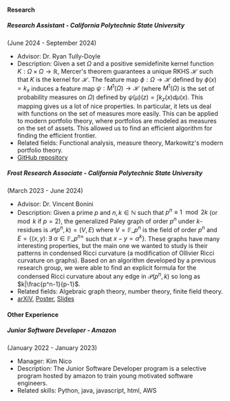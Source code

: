 


#### Research

##### Research Assistant - *California Polytechnic State University*
(June 2024 - September 2024)
- Advisor: Dr. Ryan Tully-Doyle
- Description: Given a set $\Omega$ and a positive semidefinite kernel function $K:\Omega\times\Omega\rightarrow\mathbb{R}$, Mercer's theorem guarantees a unique RKHS $\mathcal{H}$ such that $K$ is the kernel for $\mathcal{H}$. The feature map $\phi:\Omega\rightarrow \mathcal{H}$ defined by $\phi(x)=k_x$ induces a feature map $\psi:M^1(\Omega)\rightarrow \mathcal{H}$ (where $M^1(\Omega)$ is the set of probability measures on $\Omega$) defined by $\psi(\mu)(z) = \int k_z(x) d\mu(x)$. This mapping gives us a lot of nice properties. In particular, it lets us deal with functions on the set of measures more easily. This can be applied to modern portfolio theory, where portfolios are modeled as measures on the set of assets. This allowed us to find an efficient algorithm for finding the efficient frontier. 
- Related fields: Functional analysis, measure theory, Markowitz's modern portfolio theory.
- [GitHub repository](https://github.com/stepheng105/topiary)

##### Frost Research Associate - *California Polytechnic State University*
(March 2023 - June 2024)
- Advisor: Dr. Vincent Bonini
- Description: Given a prime $p$ and $n, k\in\mathbb{N}$ such that $p^n \equiv 1 \mod{2k}$ (or $\mod{k}$ if $p = 2$), the generalized Paley graph of order $p^n$ under $k$-residues is $\mathcal{P}(p^n, k) = (V,E)$ where $V=\mathbb{F}\_{p^n}$ is the field of order $p^n$ and $E=\lbrace(x,y) \colon \exists \text{ } \alpha \in \mathbb{F}\_{p^n}^\times$ such that $x-y=\alpha^k\rbrace$. These graphs have many interesting properties, but the main one we wanted to study is their patterns in condensed Ricci curvature (a modification of Ollivier Ricci curvature on graphs). Based on an algorithm developed by a previous research group, we were able to find an explicit formula for the condensed Ricci curvature about any edge in $\mathcal{P}(p^n, k)$ so long as $k|\frac{p^n-1}{p-1}$.
- Related fields: Algebraic graph theory, number theory, finite field theory.
- [arXiV](https://doi.org/10.48550/arXiv.2409.03631), [Poster](https://stepheng105.github.io/static/assets/files/condensed_ricci_curvature_poster.pdf), [Slides](https://stepheng105.github.io/static/assets/files/condensed_ricci_curvature_slides.pdf)

#### Other Experience

##### Junior Software Developer - *Amazon*
(January 2022 - January 2023)
- Manager: Kim Nico
- Description: The Junior Software Developer program is a selective program hosted by amazon to train young motivated software engineers. 
- Related skills: Python, java, javascript, html, AWS